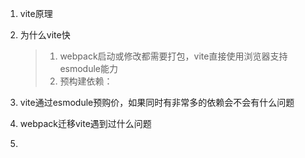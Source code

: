 1. vite原理

1. 为什么vite快

   > 1. webpack启动或修改都需要打包，vite直接使用浏览器支持esmodule能力
   > 2. 预构建依赖：

1. vite通过esmodule预购价，如果同时有非常多的依赖会不会有什么问题

1. webpack迁移vite遇到过什么问题

1. 
